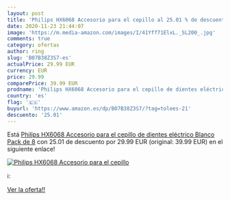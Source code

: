 ```yaml
---
layout: post
title: 'Philips HX6068 Accesorio para el cepillo al 25.01 % de descuento'
date: 2020-11-23 21:44:07
image: 'https://m.media-amazon.com/images/I/41Yff71ElxL._SL200_.jpg'
comments: true
category: ofertas
author: ring
slug: 'B07B38Z3S7-es'
actualPrice: 29.99 EUR
currency: EUR
price: 29.99
comparePrice: 39.99 EUR
prodname: 'Philips HX6068 Accesorio para el cepillo de dientes eléctrico  Blanco  Pack de 8'
country: 'es'
flag: '🇪🇸'
buyurl: 'https://www.amazon.es/dp/B07B38Z3S7/?tag=tolees-21'
descuento: '25.01'
---
```


Está [Philips HX6068 Accesorio para el cepillo de dientes eléctrico  Blanco  Pack de 8](https://www.amazon.es/dp/B07B38Z3S7/?tag=tolees-21) con 25.01 de descuento por 29.99 EUR (original: 39.99 EUR) en el siguiente enlace!

[![Philips HX6068 Accesorio para el cepillo](https://m.media-amazon.com/images/I/41Yff71ElxL._SL200_.jpg)](https://www.amazon.es/dp/B07B38Z3S7/?tag=tolees-21)

ℹ️:


[Ver la oferta!!](https://www.amazon.es/dp/B07B38Z3S7/?tag=tolees-21)

